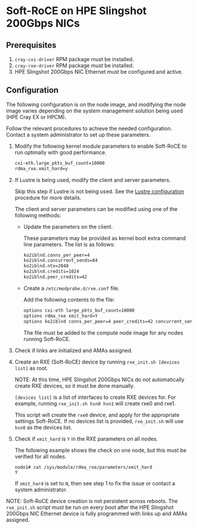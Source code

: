 # Soft-RoCE on HPE Slingshot 200Gbps NICs

## Prerequisites

1. `cray-cxi-driver` RPM package must be installed.
2. `cray-rxe-driver` RPM package must be installed.
3. HPE Slingshot 200Gbps NIC Ethernet must be configured and active.

## Configuration

The following configuration is on the node image, and modifying the node image varies depending on the system management solution being used (HPE Cray EX or HPCM).

Follow the relevant procedures to achieve the needed configuration. Contact a system administrator to set up these parameters.

1. Modify the following kernel module parameters to enable Soft-RoCE to run optimally with good performance.

   ```bash
   cxi-eth.large_pkts_buf_count=10000
   rdma_rxe.xmit_hard=y
   ```

2. If Lustre is being used, modify the client and server parameters.

   Skip this step if Lustre is not being used.
   See the [Lustre configuration](lustre_network_driver_lnd_ko2iblnd_configuration.md) procedure for more details.

   The client and server parameters can be modified using one of the following methods:

   - Update the parameters on the client.

     These parameters may be provided as kernel boot extra command line parameters.
     The list is as follows:

     ```bash
     ko2iblnd.conns_per_peer=4
     ko2iblnd.concurrent_sends=84
     ko2iblnd.ntx=2048
     ko2iblnd.credits=1024
     ko2iblnd.peer_credits=42
     ```

   - Create a `/etc/modprobe.d/rxe.conf` file.

     Add the following contents to the file:

     ```bash
     options cxi-eth large_pkts_buf_count=10000
     options rdma_rxe xmit_hard=Y
     options ko2iblnd conns_per_peer=4 peer_credits=42 concurrent_sends=84 ntx=2048 credits=1024
     ```

     The file must be added to the compute node image for any nodes running Soft-RoCE.

3. Check if links are initialized and AMAs assigned.

4. Create an RXE (Soft-RoCE) device by running `rxe_init.sh [devices list]` as root.

   NOTE: At this time, HPE Slingshot 200Gbps NICs do not automatically create RXE devices, so it must be done manually.

   `[devices list]` is a list of interfaces to create RXE devices for.
   For example, running `rxe_init.sh hsn0 hsn1` will create rxe0 and rxe1.

   This script will create the `rxe0` device, and apply for the appropriate settings Soft-RoCE.
   If no devices list is provided, `rxe_init.sh` will use `hsn0` as the devices list.

5. Check if `xmit_hard` is `Y` in the RXE parameters on all nodes.

   The following example shows the check on one node, but this must be verified for all nodes.

   ```console
   node1# cat /sys/module/rdma_rxe/parameters/xmit_hard
   Y
   ```

   If `xmit_hard` is set to `N`, then see step 1 to fix the issue or contact a system administrator.

NOTE: Soft-RoCE device creation is not persistent across reboots.
The `rxe_init.sh` script must be run on every boot after the HPE Slingshot 200Gbps NIC Ethernet device is fully programmed with links up and AMAs assigned.

